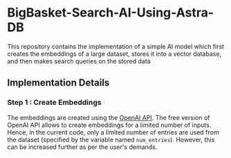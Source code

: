 # BigBasket-Search-AI-Using-Astra-DB
This repository contains the implementation of a simple AI model which first creates the embeddings of a large dataset, stores it into a vector database, and then makes search queries on the stored data


## Implementation Details

### Step 1 : Create Embeddings

The embeddings are created using the [OpenAI API](https://platform.openai.com/docs/api-reference). The free version of OpenAI API
allows to create embeddings for a limited number of inputs. 
Hence, in the current code, only a limited number of entries are used from the dataset (specified by the variable named `num_entries`). However, this can be increased further as per the user's demands.

